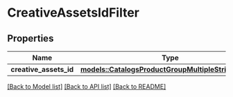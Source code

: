 # CreativeAssetsIdFilter

## Properties

Name | Type | Description | Notes
------------ | ------------- | ------------- | -------------
**creative_assets_id** | [**models::CatalogsProductGroupMultipleStringCriteria**](.md) |  | 

[[Back to Model list]](../README.md#documentation-for-models) [[Back to API list]](../README.md#documentation-for-api-endpoints) [[Back to README]](../README.md)



